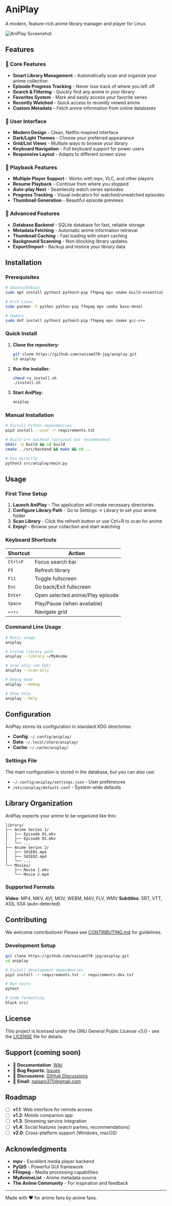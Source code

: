 # AniPlay

A modern, feature-rich anime library manager and player for Linux.

![AniPlay Screenshot](docs/screenshot.png)

## Features

### 🎯 Core Features
- **Smart Library Management** - Automatically scan and organize your anime collection
- **Episode Progress Tracking** - Never lose track of where you left off
- **Search & Filtering** - Quickly find any anime in your library
- **Favorites System** - Mark and easily access your favorite series
- **Recently Watched** - Quick access to recently viewed anime
- **Custom Metadata** - Fetch anime information from online databases

### 🎨 User Interface
- **Modern Design** - Clean, Netflix-inspired interface
- **Dark/Light Themes** - Choose your preferred appearance
- **Grid/List Views** - Multiple ways to browse your library
- **Keyboard Navigation** - Full keyboard support for power users
- **Responsive Layout** - Adapts to different screen sizes

### 🎥 Playback Features
- **Multiple Player Support** - Works with mpv, VLC, and other players
- **Resume Playback** - Continue from where you stopped
- **Auto-play Next** - Seamlessly watch series episodes
- **Progress Tracking** - Visual indicators for watched/unwatched episodes
- **Thumbnail Generation** - Beautiful episode previews

### 🔧 Advanced Features
- **Database Backend** - SQLite database for fast, reliable storage
- **Metadata Fetching** - Automatic anime information retrieval
- **Thumbnail Caching** - Fast loading with smart caching
- **Background Scanning** - Non-blocking library updates
- **Export/Import** - Backup and restore your library data

## Installation

### Prerequisites

```bash
# Ubuntu/Debian
sudo apt install python3 python3-pip ffmpeg mpv cmake build-essential

# Arch Linux
sudo pacman -S python python-pip ffmpeg mpv cmake base-devel

# Fedora
sudo dnf install python3 python3-pip ffmpeg mpv cmake gcc-c++
```

### Quick Install

1. **Clone the repository:**
   ```bash
   git clone https://github.com/naisam370-jpg/aniplay.git
   cd aniplay
   ```

2. **Run the installer:**
   ```bash
   chmod +x install.sh
   ./install.sh
   ```

3. **Start AniPlay:**
   ```bash
   aniplay
   ```

### Manual Installation

```bash
# Install Python dependencies
pip3 install --user -r requirements.txt

# Build C++ backend (optional but recommended)
mkdir -p build && cd build
cmake ../src/backend && make && cd ..

# Run directly
python3 src/aniplay/main.py
```

## Usage

### First Time Setup

1. **Launch AniPlay** - The application will create necessary directories
2. **Configure Library Path** - Go to Settings → Library to set your anime folder
3. **Scan Library** - Click the refresh button or use Ctrl+R to scan for anime
4. **Enjoy!** - Browse your collection and start watching

### Keyboard Shortcuts

| Shortcut | Action |
|----------|--------|
| `Ctrl+F` | Focus search bar |
| `F5` | Refresh library |
| `F11` | Toggle fullscreen |
| `Esc` | Go back/Exit fullscreen |
| `Enter` | Open selected anime/Play episode |
| `Space` | Play/Pause (when available) |
| `←→↑↓` | Navigate grid |

### Command Line Usage

```bash
# Basic usage
aniplay

# Custom library path
aniplay --library ~/MyAnime

# Scan only (no GUI)
aniplay --scan-only

# Debug mode
aniplay --debug

# Show help
aniplay --help
```

## Configuration

AniPlay stores its configuration in standard XDG directories:

- **Config**: `~/.config/aniplay/`
- **Data**: `~/.local/share/aniplay/`
- **Cache**: `~/.cache/aniplay/`

### Settings File

The main configuration is stored in the database, but you can also use:
- `~/.config/aniplay/settings.json` - User preferences
- `/etc/aniplay/default.conf` - System-wide defaults

## Library Organization

AniPlay expects your anime to be organized like this:

```
library/
├── Anime Series 1/
│   ├── Episode 01.mkv
│   ├── Episode 02.mkv
│   └── ...
├── Anime Series 2/
│   ├── S01E01.mp4
│   ├── S01E02.mp4
│   └── ...
└── Movies/
    ├── Movie 1.mkv
    └── Movie 2.mp4
```

### Supported Formats

**Video**: MP4, MKV, AVI, MOV, WEBM, M4V, FLV, WMV
**Subtitles**: SRT, VTT, ASS, SSA (auto-detected)

## Contributing

We welcome contributions! Please see [CONTRIBUTING.md](CONTRIBUTING.md) for guidelines.

### Development Setup

```bash
git clone https://github.com/naisam370-jpg/aniplay.git
cd aniplay

# Install development dependencies
pip3 install -r requirements.txt -r requirements-dev.txt

# Run tests
pytest

# Code formatting
black src/
```

## License

This project is licensed under the GNU General Public License v3.0 - see the [LICENSE](LICENSE) file for details.

## Support (coming soon)

- 📖 **Documentation**: [Wiki](https://github.com/naisam370-jpg/aniplay/wiki)
- 🐛 **Bug Reports**: [Issues](https://github.com/naisam370-jpg/aniplay/issues)
- 💬 **Discussions**: [GitHub Discussions](https://github.com/naisam370-jpg/aniplay/discussions)
- 📧 **Email**: naisam370@gmail.com

## Roadmap

- [ ] **v1.1**: Web interface for remote access
- [ ] **v1.2**: Mobile companion app
- [ ] **v1.3**: Streaming service integration
- [ ] **v1.4**: Social features (watch parties, recommendations)
- [ ] **v2.0**: Cross-platform support (Windows, macOS)

## Acknowledgments

- **mpv** - Excellent media player backend
- **PyQt5** - Powerful GUI framework  
- **FFmpeg** - Media processing capabilities
- **MyAnimeList** - Anime metadata source
- **The Anime Community** - For inspiration and feedback

---

Made with ❤️ for anime fans by anime fans.
